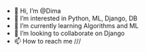 - 👋 Hi, I’m @Dima
- 👀 I’m interested in Python, ML, Django, DB
- 🌱 I’m currently learning Algorithms and ML
- 💞️ I’m looking to collaborate on Django
- 📫 How to reach me ///

<!---
DMA8/DMA8 is a ✨ special ✨ repository because its `README.md` (this file) appears on your GitHub profile.
You can click the Preview link to take a look at your changes.
--->

